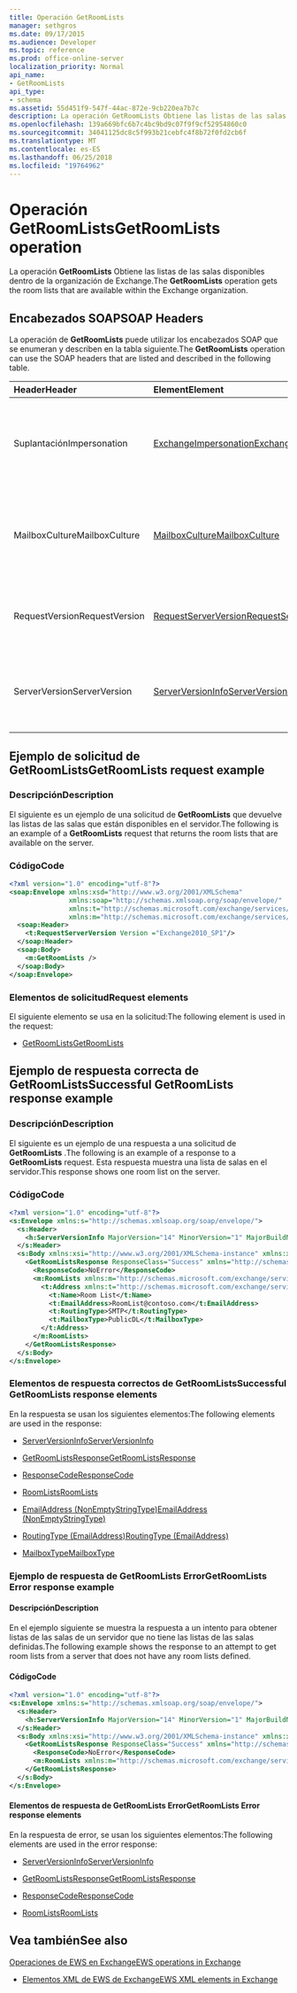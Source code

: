 ```yaml
---
title: Operación GetRoomLists
manager: sethgros
ms.date: 09/17/2015
ms.audience: Developer
ms.topic: reference
ms.prod: office-online-server
localization_priority: Normal
api_name:
- GetRoomLists
api_type:
- schema
ms.assetid: 55d451f9-547f-44ac-872e-9cb220ea7b7c
description: La operación GetRoomLists Obtiene las listas de las salas disponibles dentro de la organización de Exchange.
ms.openlocfilehash: 139a669bfc6b7c4bc9bd9c07f9f9cf52954860c0
ms.sourcegitcommit: 34041125dc8c5f993b21cebfc4f8b72f0fd2cb6f
ms.translationtype: MT
ms.contentlocale: es-ES
ms.lasthandoff: 06/25/2018
ms.locfileid: "19764962"
---
```

# <a name="getroomlists-operation"></a><span data-ttu-id="90de5-103">Operación GetRoomLists</span><span class="sxs-lookup"><span data-stu-id="90de5-103">GetRoomLists operation</span></span>

<span data-ttu-id="90de5-104">La operación **GetRoomLists** Obtiene las listas de las salas disponibles dentro de la organización de Exchange.</span><span class="sxs-lookup"><span data-stu-id="90de5-104">The **GetRoomLists** operation gets the room lists that are available within the Exchange organization.</span></span> 
  
## <a name="soap-headers"></a><span data-ttu-id="90de5-105">Encabezados SOAP</span><span class="sxs-lookup"><span data-stu-id="90de5-105">SOAP Headers</span></span>

<span data-ttu-id="90de5-106">La operación de **GetRoomLists** puede utilizar los encabezados SOAP que se enumeran y describen en la tabla siguiente.</span><span class="sxs-lookup"><span data-stu-id="90de5-106">The **GetRoomLists** operation can use the SOAP headers that are listed and described in the following table.</span></span> 
  
|<span data-ttu-id="90de5-107">**Header**</span><span class="sxs-lookup"><span data-stu-id="90de5-107">**Header**</span></span>|<span data-ttu-id="90de5-108">**Element**</span><span class="sxs-lookup"><span data-stu-id="90de5-108">**Element**</span></span>|<span data-ttu-id="90de5-109">**Descripción**</span><span class="sxs-lookup"><span data-stu-id="90de5-109">**Description**</span></span>|
|:-----|:-----|:-----|
|<span data-ttu-id="90de5-110">Suplantación</span><span class="sxs-lookup"><span data-stu-id="90de5-110">Impersonation</span></span>  <br/> |[<span data-ttu-id="90de5-111">ExchangeImpersonation</span><span class="sxs-lookup"><span data-stu-id="90de5-111">ExchangeImpersonation</span></span>](exchangeimpersonation.md) <br/> |<span data-ttu-id="90de5-112">Identifica el usuario que está realizando la suplantación de la aplicación cliente.</span><span class="sxs-lookup"><span data-stu-id="90de5-112">Identifies the user whom the client application is impersonating.</span></span>  <br/> |
|<span data-ttu-id="90de5-113">MailboxCulture</span><span class="sxs-lookup"><span data-stu-id="90de5-113">MailboxCulture</span></span>  <br/> |[<span data-ttu-id="90de5-114">MailboxCulture</span><span class="sxs-lookup"><span data-stu-id="90de5-114">MailboxCulture</span></span>](mailboxculture.md) <br/> |<span data-ttu-id="90de5-115">Identifica la referencia cultural de RFC3066 va a usar para tener acceso al buzón.</span><span class="sxs-lookup"><span data-stu-id="90de5-115">Identifies the RFC3066 culture to be used to access the mailbox.</span></span>  <br/> |
|<span data-ttu-id="90de5-116">RequestVersion</span><span class="sxs-lookup"><span data-stu-id="90de5-116">RequestVersion</span></span>  <br/> |[<span data-ttu-id="90de5-117">RequestServerVersion</span><span class="sxs-lookup"><span data-stu-id="90de5-117">RequestServerVersion</span></span>](requestserverversion.md) <br/> |<span data-ttu-id="90de5-118">Identifica la versión del esquema para la solicitud de la operación.</span><span class="sxs-lookup"><span data-stu-id="90de5-118">Identifies the schema version for the operation request.</span></span>  <br/> |
|<span data-ttu-id="90de5-119">ServerVersion</span><span class="sxs-lookup"><span data-stu-id="90de5-119">ServerVersion</span></span>  <br/> |[<span data-ttu-id="90de5-120">ServerVersionInfo</span><span class="sxs-lookup"><span data-stu-id="90de5-120">ServerVersionInfo</span></span>](serverversioninfo.md) <br/> |<span data-ttu-id="90de5-121">Identifica la versión del servidor que ha respondido a la solicitud.</span><span class="sxs-lookup"><span data-stu-id="90de5-121">Identifies the version of the server that responded to the request.</span></span>  <br/> |
   
## <a name="getroomlists-request-example"></a><span data-ttu-id="90de5-122">Ejemplo de solicitud de GetRoomLists</span><span class="sxs-lookup"><span data-stu-id="90de5-122">GetRoomLists request example</span></span>

### <a name="description"></a><span data-ttu-id="90de5-123">Descripción</span><span class="sxs-lookup"><span data-stu-id="90de5-123">Description</span></span>

<span data-ttu-id="90de5-124">El siguiente es un ejemplo de una solicitud de **GetRoomLists** que devuelve las listas de las salas que están disponibles en el servidor.</span><span class="sxs-lookup"><span data-stu-id="90de5-124">The following is an example of a **GetRoomLists** request that returns the room lists that are available on the server.</span></span> 
  
### <a name="code"></a><span data-ttu-id="90de5-125">Código</span><span class="sxs-lookup"><span data-stu-id="90de5-125">Code</span></span>

```XML
<?xml version="1.0" encoding="utf-8"?>
<soap:Envelope xmlns:xsd="http://www.w3.org/2001/XMLSchema"
               xmlns:soap="http://schemas.xmlsoap.org/soap/envelope/"
               xmlns:t="http://schemas.microsoft.com/exchange/services/2006/types"
               xmlns:m="http://schemas.microsoft.com/exchange/services/2006/messages">
  <soap:Header>
    <t:RequestServerVersion Version ="Exchange2010_SP1"/>
  </soap:Header>
  <soap:Body>
    <m:GetRoomLists />
  </soap:Body>
</soap:Envelope>

```

### <a name="request-elements"></a><span data-ttu-id="90de5-126">Elementos de solicitud</span><span class="sxs-lookup"><span data-stu-id="90de5-126">Request elements</span></span>

<span data-ttu-id="90de5-127">El siguiente elemento se usa en la solicitud:</span><span class="sxs-lookup"><span data-stu-id="90de5-127">The following element is used in the request:</span></span>
  
- [<span data-ttu-id="90de5-128">GetRoomLists</span><span class="sxs-lookup"><span data-stu-id="90de5-128">GetRoomLists</span></span>](getroomlists.md)
    
## <a name="successful-getroomlists-response-example"></a><span data-ttu-id="90de5-129">Ejemplo de respuesta correcta de GetRoomLists</span><span class="sxs-lookup"><span data-stu-id="90de5-129">Successful GetRoomLists response example</span></span>

### <a name="description"></a><span data-ttu-id="90de5-130">Descripción</span><span class="sxs-lookup"><span data-stu-id="90de5-130">Description</span></span>

<span data-ttu-id="90de5-131">El siguiente es un ejemplo de una respuesta a una solicitud de **GetRoomLists** .</span><span class="sxs-lookup"><span data-stu-id="90de5-131">The following is an example of a response to a **GetRoomLists** request.</span></span> <span data-ttu-id="90de5-132">Esta respuesta muestra una lista de salas en el servidor.</span><span class="sxs-lookup"><span data-stu-id="90de5-132">This response shows one room list on the server.</span></span> 
  
### <a name="code"></a><span data-ttu-id="90de5-133">Código</span><span class="sxs-lookup"><span data-stu-id="90de5-133">Code</span></span>

```XML
<?xml version="1.0" encoding="utf-8"?>
<s:Envelope xmlns:s="http://schemas.xmlsoap.org/soap/envelope/">
  <s:Header>
    <h:ServerVersionInfo MajorVersion="14" MinorVersion="1" MajorBuildNumber="164" MinorBuildNumber="0" Version="Exchange2010_SP1" xmlns:h="http://schemas.microsoft.com/exchange/services/2006/types" xmlns="http://schemas.microsoft.com/exchange/services/2006/types" xmlns:xsi="http://www.w3.org/2001/XMLSchema-instance" xmlns:xsd="http://www.w3.org/2001/XMLSchema"/>
  </s:Header>
  <s:Body xmlns:xsi="http://www.w3.org/2001/XMLSchema-instance" xmlns:xsd="http://www.w3.org/2001/XMLSchema">
    <GetRoomListsResponse ResponseClass="Success" xmlns="http://schemas.microsoft.com/exchange/services/2006/messages">
      <ResponseCode>NoError</ResponseCode>
      <m:RoomLists xmlns:m="http://schemas.microsoft.com/exchange/services/2006/messages">
        <t:Address xmlns:t="http://schemas.microsoft.com/exchange/services/2006/types">
          <t:Name>Room List</t:Name>
          <t:EmailAddress>RoomList@contoso.com</t:EmailAddress>
          <t:RoutingType>SMTP</t:RoutingType>
          <t:MailboxType>PublicDL</t:MailboxType>
        </t:Address>
      </m:RoomLists>
    </GetRoomListsResponse>
  </s:Body>
</s:Envelope>

```

### <a name="successful-getroomlists-response-elements"></a><span data-ttu-id="90de5-134">Elementos de respuesta correctos de GetRoomLists</span><span class="sxs-lookup"><span data-stu-id="90de5-134">Successful GetRoomLists response elements</span></span>

<span data-ttu-id="90de5-135">En la respuesta se usan los siguientes elementos:</span><span class="sxs-lookup"><span data-stu-id="90de5-135">The following elements are used in the response:</span></span>
  
- [<span data-ttu-id="90de5-136">ServerVersionInfo</span><span class="sxs-lookup"><span data-stu-id="90de5-136">ServerVersionInfo</span></span>](serverversioninfo.md)
    
- [<span data-ttu-id="90de5-137">GetRoomListsResponse</span><span class="sxs-lookup"><span data-stu-id="90de5-137">GetRoomListsResponse</span></span>](getroomlistsresponse.md)
    
- [<span data-ttu-id="90de5-138">ResponseCode</span><span class="sxs-lookup"><span data-stu-id="90de5-138">ResponseCode</span></span>](responsecode.md)
    
- [<span data-ttu-id="90de5-139">RoomLists</span><span class="sxs-lookup"><span data-stu-id="90de5-139">RoomLists</span></span>](roomlists.md)
    
- [<span data-ttu-id="90de5-140">EmailAddress (NonEmptyStringType)</span><span class="sxs-lookup"><span data-stu-id="90de5-140">EmailAddress (NonEmptyStringType)</span></span>](emailaddress-nonemptystringtype.md)
    
- [<span data-ttu-id="90de5-141">RoutingType (EmailAddress)</span><span class="sxs-lookup"><span data-stu-id="90de5-141">RoutingType (EmailAddress)</span></span>](routingtype-emailaddress.md)
    
- [<span data-ttu-id="90de5-142">MailboxType</span><span class="sxs-lookup"><span data-stu-id="90de5-142">MailboxType</span></span>](mailboxtype.md)
    
### <a name="getroomlists-error-response-example"></a><span data-ttu-id="90de5-143">Ejemplo de respuesta de GetRoomLists Error</span><span class="sxs-lookup"><span data-stu-id="90de5-143">GetRoomLists Error response example</span></span>

#### <a name="description"></a><span data-ttu-id="90de5-144">Descripción</span><span class="sxs-lookup"><span data-stu-id="90de5-144">Description</span></span>

<span data-ttu-id="90de5-145">En el ejemplo siguiente se muestra la respuesta a un intento para obtener listas de las salas de un servidor que no tiene las listas de las salas definidas.</span><span class="sxs-lookup"><span data-stu-id="90de5-145">The following example shows the response to an attempt to get room lists from a server that does not have any room lists defined.</span></span>
  
#### <a name="code"></a><span data-ttu-id="90de5-146">Código</span><span class="sxs-lookup"><span data-stu-id="90de5-146">Code</span></span>

```XML
<?xml version="1.0" encoding="utf-8"?>
<s:Envelope xmlns:s="http://schemas.xmlsoap.org/soap/envelope/">
  <s:Header>
    <h:ServerVersionInfo MajorVersion="14" MinorVersion="1" MajorBuildNumber="164" MinorBuildNumber="0" Version="Exchange2010_SP1" xmlns:h="http://schemas.microsoft.com/exchange/services/2006/types" xmlns="http://schemas.microsoft.com/exchange/services/2006/types" xmlns:xsi="http://www.w3.org/2001/XMLSchema-instance" xmlns:xsd="http://www.w3.org/2001/XMLSchema"/>
  </s:Header>
  <s:Body xmlns:xsi="http://www.w3.org/2001/XMLSchema-instance" xmlns:xsd="http://www.w3.org/2001/XMLSchema">
    <GetRoomListsResponse ResponseClass="Success" xmlns="http://schemas.microsoft.com/exchange/services/2006/messages">
      <ResponseCode>NoError</ResponseCode>
      <m:RoomLists xmlns:m="http://schemas.microsoft.com/exchange/services/2006/messages"/>
    </GetRoomListsResponse>
  </s:Body>
</s:Envelope>

```

#### <a name="getroomlists-error-response-elements"></a><span data-ttu-id="90de5-147">Elementos de respuesta de GetRoomLists Error</span><span class="sxs-lookup"><span data-stu-id="90de5-147">GetRoomLists Error response elements</span></span>

<span data-ttu-id="90de5-148">En la respuesta de error, se usan los siguientes elementos:</span><span class="sxs-lookup"><span data-stu-id="90de5-148">The following elements are used in the error response:</span></span>
  
- [<span data-ttu-id="90de5-149">ServerVersionInfo</span><span class="sxs-lookup"><span data-stu-id="90de5-149">ServerVersionInfo</span></span>](serverversioninfo.md)
    
- [<span data-ttu-id="90de5-150">GetRoomListsResponse</span><span class="sxs-lookup"><span data-stu-id="90de5-150">GetRoomListsResponse</span></span>](getroomlistsresponse.md)
    
- [<span data-ttu-id="90de5-151">ResponseCode</span><span class="sxs-lookup"><span data-stu-id="90de5-151">ResponseCode</span></span>](responsecode.md)
    
- [<span data-ttu-id="90de5-152">RoomLists</span><span class="sxs-lookup"><span data-stu-id="90de5-152">RoomLists</span></span>](roomlists.md)
    
## <a name="see-also"></a><span data-ttu-id="90de5-153">Vea también</span><span class="sxs-lookup"><span data-stu-id="90de5-153">See also</span></span>



[<span data-ttu-id="90de5-154">Operaciones de EWS en Exchange</span><span class="sxs-lookup"><span data-stu-id="90de5-154">EWS operations in Exchange</span></span>](ews-operations-in-exchange.md)
  
- [<span data-ttu-id="90de5-155">Elementos XML de EWS de Exchange</span><span class="sxs-lookup"><span data-stu-id="90de5-155">EWS XML elements in Exchange</span></span>](ews-xml-elements-in-exchange.md)

